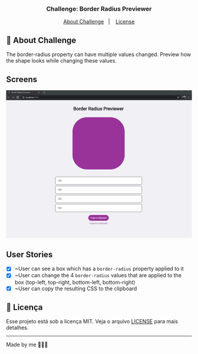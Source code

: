 <h3 align="center">
  Challenge: Border Radius Previewer
</h3>

<p align="center">
  <a href="#pencil-about-challenge">About Challenge</a>&nbsp;&nbsp;&nbsp;|&nbsp;&nbsp;&nbsp;
  <a href="#memo-licença">License</a>
</p>

## :pencil: About Challenge

The border-radius property can have multiple values changed. Preview how the shape looks while changing these values.

## Screens

![Screen](repo/imgs/border-radius-previewer.PNG)

## User Stories

- [x] ~User can see a box which has a `border-radius` property applied to it
- [x] ~User can change the 4 `border-radius` values that are applied to the box (top-left, top-right, bottom-left, bottom-right)
- [x] ~User can copy the resulting CSS to the clipboard

## :memo: Licença

Esse projeto está sob a licença MIT. Veja o arquivo [LICENSE](LICENSE) para mais detalhes.

---

Made by me 👨🏻‍💻
